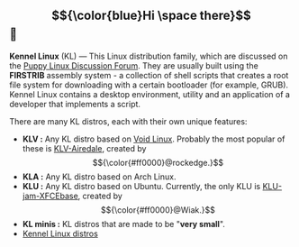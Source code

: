 ## $${\color{blue}Hi \space there}$$ 👋

**Kennel Linux** (KL) — This Linux distribution family, which are discussed on the [Puppy Linux Discussion Forum](https://forum.puppylinux.com/viewforum.php?f=228).
They are usually built using the **FIRSTRIB** assembly system - a collection of shell scripts that creates a root file system for downloading with a certain bootloader (for example, GRUB).
Kennel Linux contains a desktop environment, utility and an application of a developer that implements a script.
 
There are many KL distros, each with their own unique features:

- **KLV :** Any KL distro based on [Void Linux](https://voidlinux.org/). Probably the most popular of these is [KLV-Airedale](https://forum.puppylinux.com/viewforum.php?f=191), created by $${\color{#ff0000}@rockedge.}$$
- **KLA :** Any KL distro based on Arch Linux.
- **KLU :** Any KL distro based on Ubuntu. Currently, the only KLU is [KLU-jam-XFCEbase](https://forum.puppylinux.com/viewtopic.php?t=7866), created by $${\color{#ff0000}@Wiak.}$$
- **KL minis :** KL distros that are made to be "**very small**".
- [Kennel Linux distros](https://forum.puppylinux.com/viewforum.php?f=231)


<!--

**Here are some ideas to get you started:**

🙋‍♀️ A short introduction - what is your organization all about?
🌈 Contribution guidelines - how can the community get involved?
👩‍💻 Useful resources - where can the community find your docs? Is there anything else the community should know?
🍿 Fun facts - what does your team eat for breakfast?
🧙 Remember, you can do mighty things with the power of [Markdown](https://docs.github.com/github/writing-on-github/getting-started-with-writing-and-formatting-on-github/basic-writing-and-formatting-syntax)
-->
